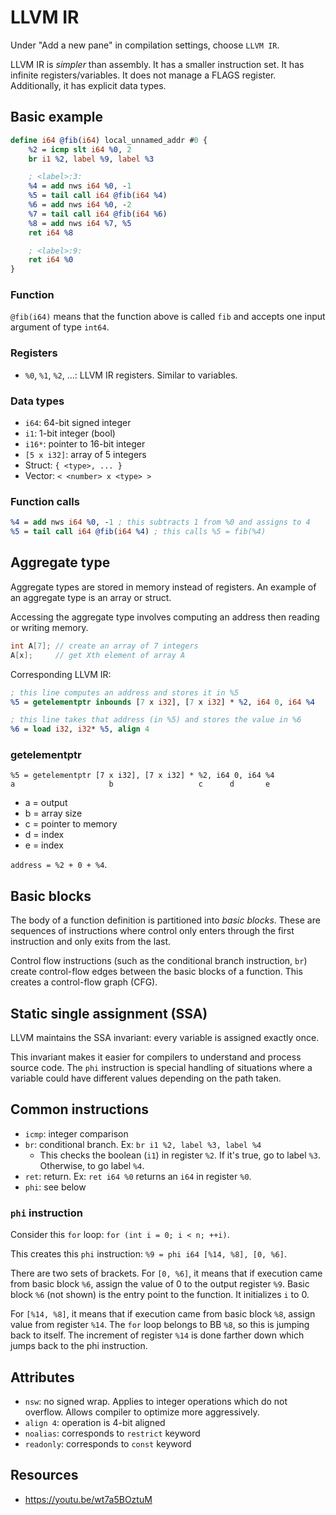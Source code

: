 # LLVM IR

Under "Add a new pane" in compilation settings, choose `LLVM IR`.

LLVM IR is *simpler* than assembly. It has a smaller instruction set. It has infinite registers/variables. It does not manage a FLAGS register. Additionally, it has explicit data types.

## Basic example
```llvm
define i64 @fib(i64) local_unnamed_addr #0 {
    %2 = icmp slt i64 %0, 2
    br i1 %2, label %9, label %3

    ; <label>:3:
    %4 = add nws i64 %0, -1
    %5 = tail call i64 @fib(i64 %4)
    %6 = add nws i64 %0, -2
    %7 = tail call i64 @fib(i64 %6)
    %8 = add nws i64 %7, %5
    ret i64 %8

    ; <label>:9:
    ret i64 %0
}
```

### Function
`@fib(i64)` means that the function above is called `fib` and accepts one input argument of type `int64`.

### Registers
- `%0`, `%1`, `%2`, ...: LLVM IR registers. Similar to variables.

### Data types
- `i64`: 64-bit signed integer
- `i1`: 1-bit integer (bool)
- `i16*`: pointer to 16-bit integer
- `[5 x i32]`: array of 5 integers
- Struct: `{ <type>, ... }`
- Vector: `< <number> x <type> >`

### Function calls
```llvm
%4 = add nws i64 %0, -1 ; this subtracts 1 from %0 and assigns to 4
%5 = tail call i64 @fib(i64 %4) ; this calls %5 = fib(%4)
```

## Aggregate type
Aggregate types are stored in memory instead of registers. An example of an aggregate type is an array or struct.

Accessing the aggregate type involves computing an address then reading or writing memory.

```c
int A[7]; // create an array of 7 integers
A[x];     // get Xth element of array A
```

Corresponding LLVM IR:
```llvm
; this line computes an address and stores it in %5
%5 = getelementptr inbounds [7 x i32], [7 x i32] * %2, i64 0, i64 %4

; this line takes that address (in %5) and stores the value in %6
%6 = load i32, i32* %5, align 4
```

### getelementptr
```
%5 = getelementptr [7 x i32], [7 x i32] * %2, i64 0, i64 %4
a                     b                   c      d       e
```

- a = output
- b = array size
- c = pointer to memory
- d = index
- e = index

`address = %2 + 0 + %4`.

## Basic blocks
The body of a function definition is partitioned into *basic blocks*. These are sequences of instructions where control only enters through the first instruction and only exits from the last.

Control flow instructions (such as the conditional branch instruction, `br`) create control-flow edges between the basic blocks of a function. This creates a control-flow graph (CFG).

## Static single assignment (SSA)
LLVM maintains the SSA invariant: every variable is assigned exactly once.

This invariant makes it easier for compilers to understand and process source code. The `phi` instruction is special handling of situations where a variable could have different values depending on the path taken.

## Common instructions
- `icmp`: integer comparison
- `br`: conditional branch. Ex: `br i1 %2, label %3, label %4`
    - This checks the boolean (`i1`) in register `%2`. If it's true, go to label `%3`. Otherwise, to go label `%4`.
- `ret`: return. Ex: `ret i64 %0` returns an `i64` in register `%0`.
- `phi`: see below

### `phi` instruction
Consider this `for` loop:
`for (int i = 0; i < n; ++i)`.

This creates this `phi` instruction:
`%9 = phi i64 [%14, %8], [0, %6]`.

There are two sets of brackets. For `[0, %6]`, it means that if execution came from basic block `%6`, assign the value of 0 to the output register `%9`. Basic block `%6` (not shown) is the entry point to the function. It initializes `i` to 0.

For `[%14, %8]`, it means that if execution came from basic block `%8`, assign value from register `%14`. The `for` loop belongs to BB `%8`, so this is jumping back to itself. The increment of register `%14` is done farther down which jumps back to the phi instruction.

## Attributes
- `nsw`: no signed wrap. Applies to integer operations which do not overflow. Allows compiler to optimize more aggressively.
- `align 4`: operation is 4-bit aligned
- `noalias`: corresponds to `restrict` keyword
- `readonly`: corresponds to `const` keyword

## Resources
- https://youtu.be/wt7a5BOztuM
